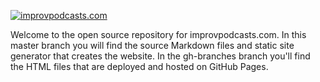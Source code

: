 [![improvpodcasts.com](https://s3.amazonaws.com/dev-ukyrgf/b-img/impod-logo.png)](http://improvpodcasts.com)

Welcome to the open source repository for improvpodcasts.com. In this master branch you will find
the source Markdown files and static site generator that creates the website. In the gh-branches
branch you'll find the HTML files that are deployed and hosted on GitHub Pages. 
